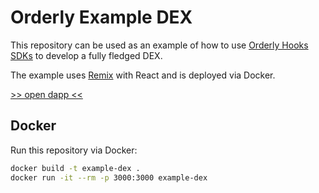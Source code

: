 # Orderly Example DEX

This repository can be used as an example of how to use [Orderly Hooks SDKs](https://orderly.network/docs/sdks/hooks/overview) to develop a fully fledged DEX.

The example uses [Remix](https://remix.run/) with React and is deployed via Docker.

[>> open dapp <<](https://orderly-dex.pages.dev/)

## Docker

Run this repository via Docker:

```sh
docker build -t example-dex .
docker run -it --rm -p 3000:3000 example-dex
```
